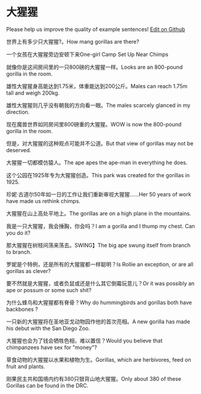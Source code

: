 # 大猩猩

Please help us improve the quality of example sentences! [Edit on Github](https://github.com/jiyushe/jiyu-example-sentence-source/blob/main/chinese/daxingxing.md)

<p><span class="chinese">世界上有多少只大猩猩?。</span><span class="english">How mang gorillas are there?</span></p>

<p><span class="chinese">一个女孩在大猩猩旁边安顿下来</span><span class="english">One-girl Camp Set Up Near Chimps</span></p>

<p><span class="chinese">就像你是这间房间里的一只800磅的大猩猩一样。</span><span class="english">Looks are an 800-pound gorilla in the room.</span></p>

<p><span class="chinese">雄性大猩猩身高能达到1.75米，体重能达到200公斤。</span><span class="english">Males can reach 1.75m tall and weigh 200kg.</span></p>

<p><span class="chinese">雄性大猩猩则几乎没有朝我的方向看一眼。</span><span class="english">The males scarcely glanced in my direction.</span></p>

<p><span class="chinese">现在魔兽世界如同房间里800磅重的大猩猩。</span><span class="english">WOW is now the 800-pound gorilla in the room.</span></p>

<p><span class="chinese">但是，对大猩猩的这种观点可能并不公道。</span><span class="english">But that view of gorillas may not be deserved.</span></p>

<p><span class="chinese">大猩猩一切都模仿猿人。</span><span class="english">The ape apes the ape-man in everything he does.</span></p>

<p><span class="chinese">这个公园在1925年专为大猩猩创造。</span><span class="english">This park was created for the gorillas in 1925.</span></p>

<p><span class="chinese">珍妮·古道尔50年如一日的工作让我们重新审视大猩猩……</span><span class="english">Her 50 years of work have made us rethink chimps.</span></p>

<p><span class="chinese">大猩猩在山上高处平地上。</span><span class="english">The gorillas are on a high plane in the mountains.</span></p>

<p><span class="chinese">我是一只大猩猩，我会捶胸，你会吗？</span><span class="english">I am a gorilla and I thump my chest. Can you do it?</span></p>

<p><span class="chinese">那大猩猩在树枝间荡来荡去。</span><span class="english">SWING】The big ape swung itself from branch to branch.</span></p>

<p><span class="chinese">罗妮是个特例，还是所有的大猩猩都一样聪明？</span><span class="english">Is Rollie an exception, or are all gorillas as clever?</span></p>

<p><span class="chinese">要不然就是大猩猩，或者负鼠或还是什么其它倒霉玩意儿？</span><span class="english">Or it was possibly an ape or possum or some such shit?</span></p>

<p><span class="chinese">为什么蜂鸟和大猩猩都有脊骨？</span><span class="english">Why do hummingbirds and gorillas both have backbones ?</span></p>

<p><span class="chinese">一只新的大猩猩将在圣地亚戈动物园作他的首次亮相。</span><span class="english">A new gorilla has made his debut with the San Diego Zoo.</span></p>

<p><span class="chinese">大猩猩也会为了钱会牺牲色相，难以置信？</span><span class="english">Would you believe that chimpanzees have sex for "money"?</span></p>

<p><span class="chinese">草食动物的大猩猩以水果和植物为生。</span><span class="english">Gorillas, which are herbivores, feed on fruit and plants.</span></p>

<p><span class="chinese">刚果民主共和国境内约有380只银背山地大猩猩。</span><span class="english">Only about 380 of these Gorillas can be found in the DRC.</span></p>

